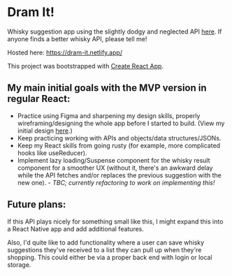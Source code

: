 # Dram It! 

Whisky suggestion app using the slightly dodgy and neglected API [here](https://evening-citadel-85778.herokuapp.com/docs/). If anyone finds a better whisky API, please tell me!

Hosted here: https://dram-it.netlify.app/

This project was bootstrapped with [Create React App](https://github.com/facebook/create-react-app).

## My main initial goals with the MVP version in regular React: 
- Practice using Figma and sharpening my design skills, properly wireframing/designing the whole app before I started to build. (View my initial design [here](https://www.figma.com/file/ibQI54URpxdEZwoXxjYVdI/Dram-It?node-id=4%3A23).)
- Keep practicing working with APIs and objects/data structures/JSONs.
- Keep my React skills from going rusty (for example, more complicated hooks like useReducer).
- Implement lazy loading/Suspense component for the whisky result component for a smoother UX (without it, there's an awkward delay while the API fetches and/or replaces the previous suggestion with the new one). - *TBC; currently refactoring to work on implementing this!*

## Future plans: 

If this API plays nicely for something small like this, I might expand this into a React Native app and add additional features.

Also, I'd quite like to add functionality where a user can save whisky suggestions they've received to a list they can pull up when they're shopping. This could either be via a proper back end with login or local storage.
